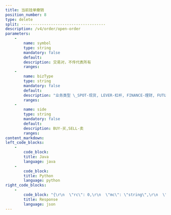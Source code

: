 ```yaml
---
title: 当前挂单撤销
position_number: 8
type: delete
split: -------------------------------------
description: /v4/order/open-order
parameters:
    -
        name: symbol
        type: string
        mandatory: false
        default:
        description: 交易对，不传代表所有
        ranges:
    -
        name: bizType
        type: string
        mandatory: false
        default:
        description: "业务类型 \_SPOT-现货, LEVER-杠杆, FINANCE-理财, FUTURES_U-合约U本位, FUTURES_C-合约币本位, FUTURES_ALL-全币种合约"
        ranges:
    -
        name: side
        type: string
        mandatory: false
        default:
        description: BUY-买,SELL-卖
        ranges:
content_markdown:
left_code_blocks:
    -
        code_block:
        title: Java
        language: java
    -
        code_block:
        title: Python
        language: python
right_code_blocks:
    -
        code_block: "{\r\n  \"rc\": 0,\r\n  \"mc\": \"string\",\r\n  \"ma\": [\r\n    {}\r\n  ],\r\n  \"result\": {}\r\n}"
        title: Response
        language: json
---
```

